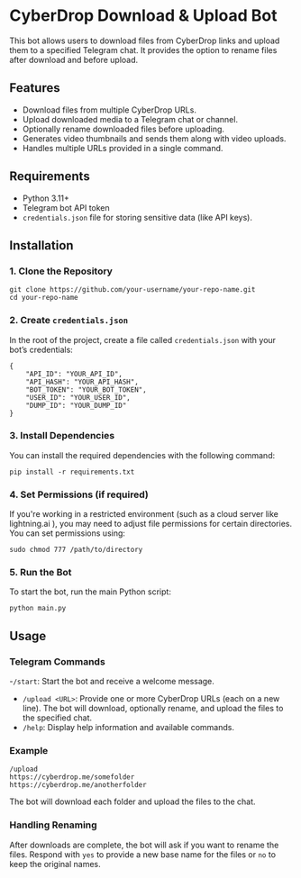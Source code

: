 
# CyberDrop Download & Upload Bot

This bot allows users to download files from CyberDrop links and upload them to a specified Telegram chat. It provides the option to rename files after download and before upload.

## Features
- Download files from multiple CyberDrop URLs.
- Upload downloaded media to a Telegram chat or channel.
- Optionally rename downloaded files before uploading.
- Generates video thumbnails and sends them along with video uploads.
- Handles multiple URLs provided in a single command.

## Requirements
- Python 3.11+
- Telegram bot API token
- `credentials.json` file for storing sensitive data (like API keys).

## Installation

### 1. Clone the Repository
```
git clone https://github.com/your-username/your-repo-name.git
cd your-repo-name
```

### 2. Create `credentials.json`
In the root of the project, create a file called `credentials.json` with your bot’s credentials:

```
{
    "API_ID": "YOUR_API_ID",
    "API_HASH": "YOUR_API_HASH",
    "BOT_TOKEN": "YOUR_BOT_TOKEN",
    "USER_ID": "YOUR_USER_ID",
    "DUMP_ID": "YOUR_DUMP_ID"
}
```

### 3. Install Dependencies
You can install the required dependencies with the following command:

```
pip install -r requirements.txt
```

### 4. Set Permissions (if required)
If you're working in a restricted environment (such as a cloud server like lightning.ai ), you may need to adjust file permissions for certain directories. You can set permissions using:

```
sudo chmod 777 /path/to/directory
```

### 5. Run the Bot
To start the bot, run the main Python script:

```
python main.py
```

## Usage

### Telegram Commands
-`/start`: Start the bot and receive a welcome message.
- `/upload <URL>`: Provide one or more CyberDrop URLs (each on a new line). The bot will download, optionally rename, and upload the files to the specified chat.
- `/help`: Display help information and available commands.

### Example
```
/upload
https://cyberdrop.me/somefolder
https://cyberdrop.me/anotherfolder
```
The bot will download each folder and upload the files to the chat.

### Handling Renaming
After downloads are complete, the bot will ask if you want to rename the files. Respond with `yes` to provide a new base name for the files or `no` to keep the original names.
